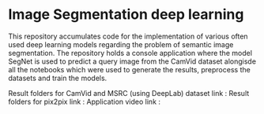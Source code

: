 # Image Segmentation deep learning

This repository accumulates code for the implementation of various often used deep learning models regarding the problem of semantic image segmentation. The repository holds a console application where the model SegNet is used to predict a query image from the CamVid dataset alongisde all the notebooks which were used to generate the results, preprocess the datasets and train the models.

Result folders for CamVid and MSRC (using DeepLab) dataset link : 
Result folders for pix2pix link : 
Application video link : 
